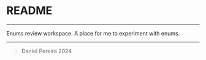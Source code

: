 # README

---

Enums review workspace. A place for me to experiment with enums.

---

> Daniel Pereira 2024